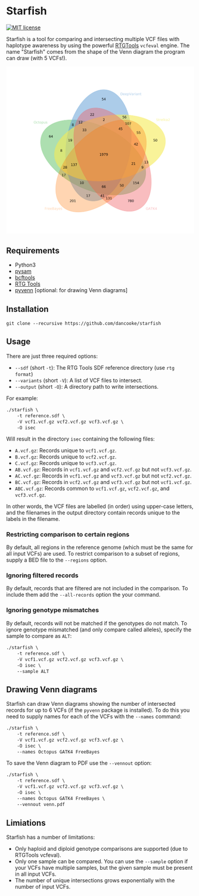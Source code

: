 # Starfish

[![MIT license](http://img.shields.io/badge/license-MIT-brightgreen.svg)](http://opensource.org/licenses/MIT)

Starfish is a tool for comparing and intersecting multiple VCF files with haplotype awareness by using the powerful [RTGTools](https://github.com/RealTimeGenomics/rtg-tools) `vcfeval` engine. The name "Starfish" comes from the shape of the Venn diagram the program can draw (with 5 VCFs!).

![Starfish Venn](venn.png)

## Requirements

- Python3
- [pysam](https://github.com/pysam-developers/pysam)
- [bcftools](https://github.com/samtools/bcftools)
- [RTG Tools](https://github.com/RealTimeGenomics/rtg-tools)
- [pyvenn](https://github.com/tctianchi/pyvenn) [optional: for drawing Venn diagrams]

## Installation

```shell
git clone --recursive https://github.com/dancooke/starfish
```

## Usage

There are just three required options:

- `--sdf` (short `-t`): The RTG Tools SDF reference directory (use `rtg format`)
- `--variants` (short `-V`): A list of VCF files to intersect.
- `--output` (short `-O`): A directory path to write intersections.

For example: 

```shell
./starfish \
    -t reference.sdf \
    -V vcf1.vcf.gz vcf2.vcf.gz vcf3.vcf.gz \
    -O isec
```

Will result in the directory `isec` containing the following files:

- `A.vcf.gz`: Records unique to `vcf1.vcf.gz`.
- `B.vcf.gz`: Records unique to `vcf2.vcf.gz`.
- `C.vcf.gz`: Records unique to `vcf3.vcf.gz`.
- `AB.vcf.gz`: Records in `vcf1.vcf.gz` and `vcf2.vcf.gz` but not `vcf3.vcf.gz`.
- `AC.vcf.gz`: Records in `vcf1.vcf.gz` and `vcf3.vcf.gz` but not `vcf2.vcf.gz`.
- `BC.vcf.gz`: Records in `vcf2.vcf.gz` and `vcf3.vcf.gz` but not `vcf1.vcf.gz`.
- `ABC.vcf.gz`: Records common to `vcf1.vcf.gz`, `vcf2.vcf.gz`, and `vcf3.vcf.gz`.

In other words, the VCF files are labelled (in order) using upper-case letters, and the filenames in the output directory contain records unique to the labels in the filename.

### Restricting comparison to certain regions

By default, all regions in the reference genome (which must be the same for all input VCFs) are used. To restrict comparison to a subset of regions, supply a BED file to the `--regions` option.

### Ignoring filtered records

By default, records that are filtered are not included in the comparison. To include them add the `--all-records` option the your command.

### Ignoring genotype mismatches

By default, records will not be matched if the genotypes do not match. To ignore genotype mismatched (and only compare called alleles), specify the sample to compare as `ALT`:

```shell
./starfish \
    -t reference.sdf \
    -V vcf1.vcf.gz vcf2.vcf.gz vcf3.vcf.gz \
    -O isec \
    --sample ALT
```

## Drawing Venn diagrams

Starfish can draw Venn diagrams showing the number of intersected records for up to 6 VCFs (if the `pyvenn` package is installed). To do this you need to supply names for each of the VCFs with the `--names` command:

```shell
./starfish \
    -t reference.sdf \
    -V vcf1.vcf.gz vcf2.vcf.gz vcf3.vcf.gz \
    -O isec \
    --names Octopus GATK4 FreeBayes
```

To save the Venn diagram to PDF use the `--vennout` option:

```shell
./starfish \
    -t reference.sdf \
    -V vcf1.vcf.gz vcf2.vcf.gz vcf3.vcf.gz \
    -O isec \
    --names Octopus GATK4 FreeBayes \
    --vennout venn.pdf
```

## Limiations

Starfish has a number of limitations:

- Only haploid and diploid genotype comparisons are supported (due to RTGTools vcfeval).
- Only one sample can be compared. You can use the `--sample` option if your VCFs have multiple samples, but the given sample must be present in all input VCFs.
- The number of unique intersections grows exponentially with the number of input VCFs.
